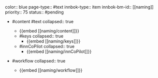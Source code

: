 color:: blue
page-type:: #text
innbok-type:: item
innbok-bm-id:: [[naming]]
priority:: 75
status:: #pending

- #content #text
  collapsed:: true
	- {{embed [[naming/content]]}}
  - #keys
    collapsed:: true
	  - {{embed [[naming/keys]]}}
  - #innCoPilot
    collapsed:: true
	  - {{embed [[naming/innCoPilot]]}}

- #workflow
  collapsed:: true
	- {{embed [[naming/workflow]]}}

